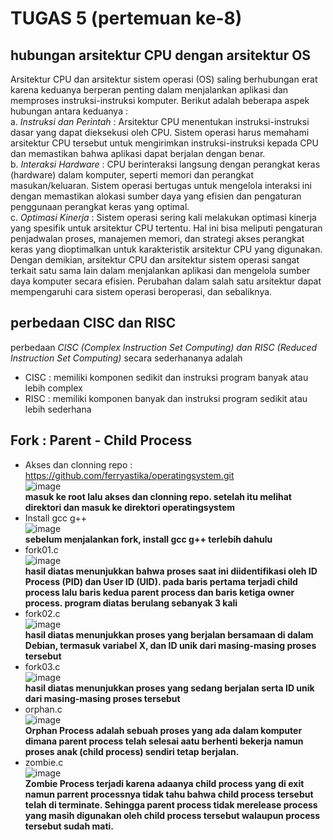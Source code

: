 # TUGAS 5 (pertemuan ke-8)
## hubungan arsitektur CPU dengan arsitektur OS <br>
Arsitektur CPU dan arsitektur sistem operasi (OS) saling berhubungan erat karena keduanya berperan penting dalam 
menjalankan aplikasi dan memproses instruksi-instruksi komputer. Berikut adalah beberapa aspek hubungan antara keduanya : <br>
a. *Instruksi dan Perintah* : Arsitektur CPU menentukan instruksi-instruksi dasar yang dapat dieksekusi oleh CPU. 
Sistem operasi harus memahami arsitektur CPU tersebut untuk mengirimkan instruksi-instruksi kepada CPU dan memastikan bahwa aplikasi dapat berjalan dengan benar. <br>
b. *Interaksi Hardware* : CPU berinteraksi langsung dengan perangkat keras (hardware) dalam komputer, seperti memori dan perangkat masukan/keluaran. 
Sistem operasi bertugas untuk mengelola interaksi ini dengan memastikan alokasi sumber daya yang efisien dan pengaturan penggunaan perangkat keras yang optimal. <br>
c. *Optimasi Kinerja* : Sistem operasi sering kali melakukan optimasi kinerja yang spesifik untuk arsitektur CPU tertentu. Hal ini bisa meliputi pengaturan penjadwalan proses, 
manajemen memori, dan strategi akses perangkat keras yang dioptimalkan untuk karakteristik arsitektur CPU yang digunakan. <br>
Dengan demikian, arsitektur CPU dan arsitektur sistem operasi sangat terkait satu sama lain dalam menjalankan aplikasi dan mengelola sumber daya komputer secara efisien.
Perubahan dalam salah satu arsitektur dapat mempengaruhi cara sistem operasi beroperasi, dan sebaliknya.

## perbedaan CISC dan RISC <br>
perbedaan *CISC (Complex Instruction Set Computing) dan RISC (Reduced Instruction Set Computing)* secara sederhananya adalah <br>
- CISC : memiliki komponen sedikit dan instruksi program banyak atau lebih complex <br>
- RISC : memiliki komponen banyak dan instruksi program sedikit atau lebih sederhana <br>

## Fork : Parent - Child Process <br>
- Akses dan clonning repo : https://github.com/ferryastika/operatingsystem.git <br>
![image](https://github.com/nurussaidatilchamidah/SysOP24-3123521024/assets/160559227/d6d4d93f-a8cc-405f-8203-2cd2d1b00a75)
<br> **masuk ke root lalu akses dan clonning repo. setelah itu melihat direktori dan masuk ke direktori operatingsystem** <br>
- Install gcc g++ <br>
![image](https://github.com/nurussaidatilchamidah/SysOP24-3123521024/assets/160559227/1aa37fa1-c580-4f9b-92e5-67809b890b76)
<br> **sebelum menjalankan fork, install gcc g++ terlebih dahulu** <br>
- fork01.c <br>
![image](https://github.com/nurussaidatilchamidah/SysOP24-3123521024/assets/160559227/5f84911b-5f46-4dc7-b1c9-25265205a2ec)
<br> **hasil diatas menunjukkan bahwa proses saat ini diidentifikasi oleh ID Process (PID) dan User ID (UID). pada baris pertama
terjadi child process lalu baris kedua parent process dan baris ketiga owner process. program diatas berulang sebanyak 3 kali** <br>
- fork02.c <br>
![image](https://github.com/nurussaidatilchamidah/SysOP24-3123521024/assets/160559227/310db255-913a-4cbe-835a-79b3c0c59030)
<br> **hasil diatas menunjukkan proses yang berjalan bersamaan di dalam Debian, termasuk variabel X, dan ID unik dari masing-masing proses tersebut** <br>
- fork03.c <br>
![image](https://github.com/nurussaidatilchamidah/SysOP24-3123521024/assets/160559227/46e97953-4102-4e98-9893-2f8433552510)
<br> **hasil diatas menunjukkan proses yang sedang berjalan serta ID unik dari masing-masing proses tersebut** <br> 
- orphan.c <br>
![image](https://github.com/nurussaidatilchamidah/SysOP24-3123521024/assets/160559227/f29bdd0f-57ef-4a2d-8e7f-1c3db6f13136)
<br> **Orphan Process adalah sebuah proses yang ada dalam komputer dimana parent process telah selesai aatu berhenti bekerja
namun proses anak (child process) sendiri tetap berjalan.** <br>
- zombie.c <br>
![image](https://github.com/nurussaidatilchamidah/SysOP24-3123521024/assets/160559227/7fcbdc3e-8f89-4748-8de1-35b776c11591)
<br> **Zombie Process terjadi karena adaanya child process yang di exit namun parrent processnya tidak tahu bahwa child process tersebut telah di terminate. Sehingga parent process tidak merelease process yang masih digunakan oleh child process tersebut walaupun process tersebut sudah mati.**




